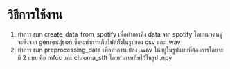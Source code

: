 # วิธีการใช้งาน
1. ทำการ run create_data_from_spotify เพื่อทำการดึง data จาก spotify โดยหมวดหมู่จะดึงจาก genres.json ซึ้งจะทำการเก็บไฟล์ทั้งในรูปของ csv และ .wav
2. ทำการ run preprocessing_data เพื่อทำการแปลง .wav ให้อยู่ในรูปแบบที่ต้องการโดยจะมี 2 แบบ คือ mfcc และ chroma_stft โดยทำการเก็บไว้ในรูป .npy